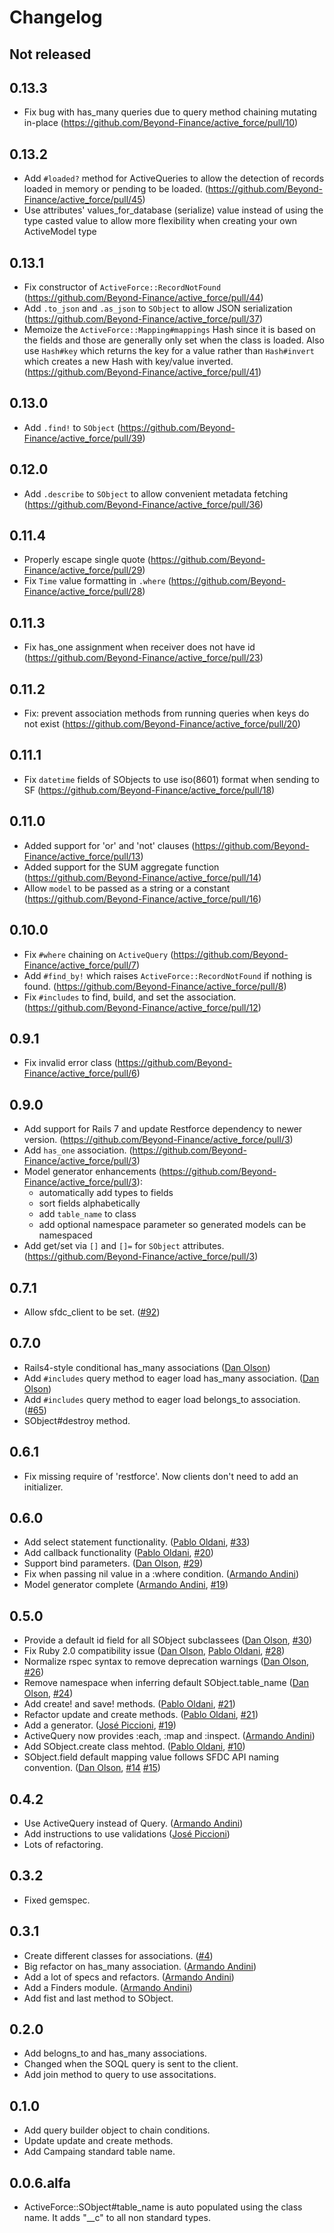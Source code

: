 # Changelog

## Not released

## 0.13.3

- Fix bug with has_many queries due to query method chaining mutating in-place (https://github.com/Beyond-Finance/active_force/pull/10)

## 0.13.2
- Add `#loaded?` method for ActiveQueries to allow the detection of records loaded in memory or pending to be loaded. (https://github.com/Beyond-Finance/active_force/pull/45)
- Use attributes' values_for_database (serialize) value instead of using the type casted value to allow more flexibility when creating your own ActiveModel type

## 0.13.1

- Fix constructor of `ActiveForce::RecordNotFound` (https://github.com/Beyond-Finance/active_force/pull/44)
- Add `.to_json` and `.as_json` to `SObject` to allow JSON serialization (https://github.com/Beyond-Finance/active_force/pull/37)
- Memoize the `ActiveForce::Mapping#mappings` Hash since it is based on the fields and those are generally only set when the class is loaded. Also use `Hash#key` which returns the key for a value rather than `Hash#invert` which creates a new Hash with key/value inverted. (https://github.com/Beyond-Finance/active_force/pull/41)

## 0.13.0

- Add `.find!` to `SObject` (https://github.com/Beyond-Finance/active_force/pull/39)

## 0.12.0

- Add `.describe` to `SObject` to allow convenient metadata fetching (https://github.com/Beyond-Finance/active_force/pull/36)

## 0.11.4

- Properly escape single quote (https://github.com/Beyond-Finance/active_force/pull/29)
- Fix `Time` value formatting in `.where` (https://github.com/Beyond-Finance/active_force/pull/28)

## 0.11.3

- Fix has_one assignment when receiver does not have id (https://github.com/Beyond-Finance/active_force/pull/23)

## 0.11.2

- Fix: prevent association methods from running queries when keys do not exist (https://github.com/Beyond-Finance/active_force/pull/20)

## 0.11.1

- Fix `datetime` fields of SObjects to use iso(8601) format when sending to SF (https://github.com/Beyond-Finance/active_force/pull/18)

## 0.11.0

- Added support for 'or' and 'not' clauses (https://github.com/Beyond-Finance/active_force/pull/13)
- Added support for the SUM aggregate function (https://github.com/Beyond-Finance/active_force/pull/14)
- Allow `model` to be passed as a string or a constant (https://github.com/Beyond-Finance/active_force/pull/16)

## 0.10.0

- Fix `#where` chaining on `ActiveQuery` (https://github.com/Beyond-Finance/active_force/pull/7)
- Add `#find_by!` which raises `ActiveForce::RecordNotFound` if nothing is found. (https://github.com/Beyond-Finance/active_force/pull/8)
- Fix `#includes` to find, build, and set the association. (https://github.com/Beyond-Finance/active_force/pull/12)

## 0.9.1

- Fix invalid error class (https://github.com/Beyond-Finance/active_force/pull/6)

## 0.9.0

- Add support for Rails 7 and update Restforce dependency to newer version. (https://github.com/Beyond-Finance/active_force/pull/3)
- Add `has_one` association. (https://github.com/Beyond-Finance/active_force/pull/3)
- Model generator enhancements (https://github.com/Beyond-Finance/active_force/pull/3):
  - automatically add types to fields
  - sort fields alphabetically
  - add `table_name` to class
  - add optional namespace parameter so generated models can be namespaced
- Add get/set via `[]` and `[]=` for `SObject` attributes. (https://github.com/Beyond-Finance/active_force/pull/3)

## 0.7.1

- Allow sfdc_client to be set. ([#92][])

## 0.7.0

- Rails4-style conditional has_many associations ([Dan Olson][])
- Add `#includes` query method to eager load has_many association. ([Dan Olson][])
- Add `#includes` query method to eager load belongs_to association. ([#65][])
- SObject#destroy method.

## 0.6.1

- Fix missing require of 'restforce'. Now clients don't need to add an initializer.

## 0.6.0

- Add select statement functionality. ([Pablo Oldani][], [#33][])
- Add callback functionality ([Pablo Oldani][], [#20][])
- Support bind parameters. ([Dan Olson][], [#29][])
- Fix when passing nil value in a :where condition. ([Armando Andini][])
- Model generator complete ([Armando Andini][], [#19][])

## 0.5.0

- Provide a default id field for all SObject subclassees ([Dan Olson][], [#30][])
- Fix Ruby 2.0 compatibility issue ([Dan Olson][], [Pablo Oldani][], [#28][])
- Normalize rspec syntax to remove deprecation warnings ([Dan Olson][], [#26][])
- Remove namespace when inferring default SObject.table_name ([Dan Olson][], [#24][])
- Add create! and save! methods. ([Pablo Oldani][], [#21][])
- Refactor update and create methods. ([Pablo Oldani][], [#21][])
- Add a generator. ([José Piccioni][], [#19][])
- ActiveQuery now provides :each, :map and :inspect. ([Armando Andini][])
- Add SObject.create class mehtod. ([Pablo Oldani][], [#10][])
- SObject.field default mapping value follows SFDC API naming convention.
  ([Dan Olson][], [#14][] [#15][])

## 0.4.2

- Use ActiveQuery instead of Query. ([Armando Andini][])
- Add instructions to use validations ([José Piccioni][])
- Lots of refactoring.

## 0.3.2

- Fixed gemspec.

## 0.3.1

- Create different classes for associations. ([#4][])
- Big refactor on has_many association. ([Armando Andini][])
- Add a lot of specs and refactors. ([Armando Andini][])
- Add a Finders module. ([Armando Andini][])
- Add fist and last method to SObject.

## 0.2.0

- Add belogns_to and has_many associations.
- Changed when the SOQL query is sent to the client.
- Add join method to query to use associtations.

## 0.1.0

- Add query builder object to chain conditions.
- Update update and create methods.
- Add Campaing standard table name.

## 0.0.6.alfa

- ActiveForce::SObject#table_name is auto populated using the class
  name. It adds "\_\_c" to all non standard types.

<!--- The following link definition list is generated by PimpMyChangelog --->

[#4]: https://github.com/ionia-corporation/active_force/issues/4
[#9]: https://github.com/ionia-corporation/active_force/issues/9
[#10]: https://github.com/ionia-corporation/active_force/issues/10
[#14]: https://github.com/ionia-corporation/active_force/issues/14
[#15]: https://github.com/ionia-corporation/active_force/issues/15
[#19]: https://github.com/ionia-corporation/active_force/issues/19
[#20]: https://github.com/ionia-corporation/active_force/issues/20
[#21]: https://github.com/ionia-corporation/active_force/issues/21
[#24]: https://github.com/ionia-corporation/active_force/issues/24
[#26]: https://github.com/ionia-corporation/active_force/issues/26
[#28]: https://github.com/ionia-corporation/active_force/issues/28
[#29]: https://github.com/ionia-corporation/active_force/issues/29
[#30]: https://github.com/ionia-corporation/active_force/issues/30
[#33]: https://github.com/ionia-corporation/active_force/issues/33
[#65]: https://github.com/ionia-corporation/active_force/issues/65
[#92]: https://github.com/ionia-corporation/active_force/issues/92
[pablo oldani]: https://github.com/olvap
[armando andini]: https://github.com/antico5
[josé piccioni]: https://github.com/lmhsjackson
[dan olson]: https://github.com/DanOlson
